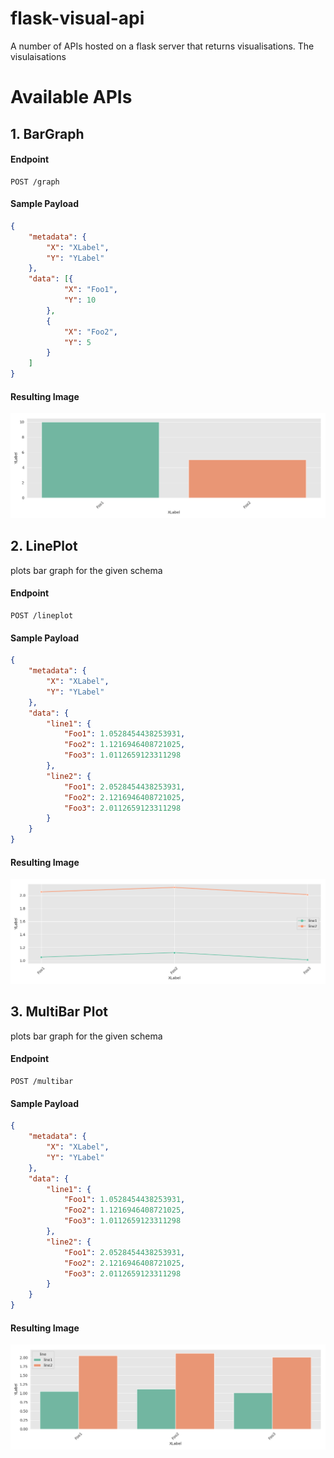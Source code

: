 # flask-visual-api
A number of APIs hosted on a flask server that returns visualisations.
The visulaisations

# Available APIs
## 1. BarGraph

#### Endpoint
```
POST /graph
```

#### Sample Payload
```json
{
    "metadata": {
        "X": "XLabel",
        "Y": "YLabel"
    },
    "data": [{
            "X": "Foo1",
            "Y": 10
        },
        {
            "X": "Foo2",
            "Y": 5
        }
    ]
}
```
#### Resulting Image
![BarGraph](/samples/graph.png)

## 2. LinePlot
plots bar graph for the given schema
#### Endpoint
```
POST /lineplot
```
#### Sample Payload
```json
{
    "metadata": {
        "X": "XLabel",
        "Y": "YLabel"
    },
    "data": {
        "line1": {
            "Foo1": 1.0528454438253931,
            "Foo2": 1.1216946408721025,
            "Foo3": 1.0112659123311298
        },
        "line2": {
            "Foo1": 2.0528454438253931,
            "Foo2": 2.1216946408721025,
            "Foo3": 2.0112659123311298
        }
    }
}
```
#### Resulting Image
![BarGraph](/samples/lineplot.png)

## 3. MultiBar Plot
plots bar graph for the given schema
#### Endpoint
```
POST /multibar
```
#### Sample Payload
```json
{
    "metadata": {
        "X": "XLabel",
        "Y": "YLabel"
    },
    "data": {
        "line1": {
            "Foo1": 1.0528454438253931,
            "Foo2": 1.1216946408721025,
            "Foo3": 1.0112659123311298
        },
        "line2": {
            "Foo1": 2.0528454438253931,
            "Foo2": 2.1216946408721025,
            "Foo3": 2.0112659123311298
        }
    }
}
```
#### Resulting Image
![BarGraph](/samples/multibar.png)